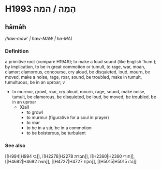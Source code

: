 # H1993 הָמָה / המה

## hâmâh

_(haw-maw' | haw-MAW | ha-MA)_

### Definition

a primitive root (compare H1949); to make a loud sound (like English 'hum'); by implication, to be in great commotion or tumult, to rage, war, moan, clamor; clamorous, concourse, cry aloud, be disquieted, loud, mourn, be moved, make a noise, rage, roar, sound, be troubled, make in tumult, tumultuous, be in an uproar; v

- to murmur, growl, roar, cry aloud, mourn, rage, sound, make noise, tumult, be clamorous, be disquieted, be loud, be moved, be troubled, be in an uproar
  - (Qal)
    - to growl
    - to murmur (figurative for a soul in prayer)
    - to roar
    - to be in a stir, be in a commotion
    - to be boisterous, be turbulent

### See also

[[H994|H994 בי]], [[H2278|H2278 חברת]], [[H2360|H2360 חורי]], [[H4682|H4682 מצה]], [[H4727|H4727 מקח]], [[H5015|H5015 נבו]]
